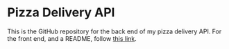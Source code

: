 # Pizza Delivery API

This is the GitHub repository for the back end of my pizza delivery API. For the front end, and a README, follow [this link](https://github.com/TawheedAhmed28/pizza-delivery-project-frontend).